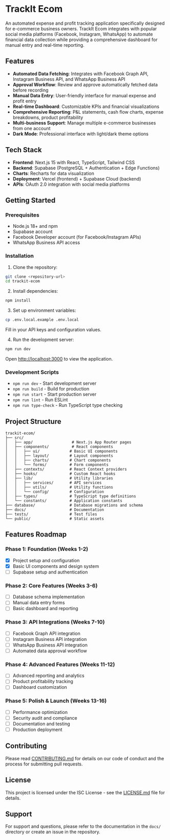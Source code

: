 # TrackIt Ecom

An automated expense and profit tracking application specifically designed for e-commerce business owners. TrackIt Ecom integrates with popular social media platforms (Facebook, Instagram, WhatsApp) to automate financial data collection while providing a comprehensive dashboard for manual entry and real-time reporting.

## Features

- **Automated Data Fetching**: Integrates with Facebook Graph API, Instagram Business API, and WhatsApp Business API
- **Approval Workflow**: Review and approve automatically fetched data before recording
- **Manual Data Entry**: User-friendly interface for manual expense and profit entry
- **Real-time Dashboard**: Customizable KPIs and financial visualizations
- **Comprehensive Reporting**: P&L statements, cash flow charts, expense breakdowns, product profitability
- **Multi-business Support**: Manage multiple e-commerce businesses from one account
- **Dark Mode**: Professional interface with light/dark theme options

## Tech Stack

- **Frontend**: Next.js 15 with React, TypeScript, Tailwind CSS
- **Backend**: Supabase (PostgreSQL + Authentication + Edge Functions)
- **Charts**: Recharts for data visualization
- **Deployment**: Vercel (frontend) + Supabase Cloud (backend)
- **APIs**: OAuth 2.0 integration with social media platforms

## Getting Started

### Prerequisites

- Node.js 18+ and npm
- Supabase account
- Facebook Developer account (for Facebook/Instagram APIs)
- WhatsApp Business API access

### Installation

1. Clone the repository:
```bash
git clone <repository-url>
cd trackit-ecom
```

2. Install dependencies:
```bash
npm install
```

3. Set up environment variables:
```bash
cp .env.local.example .env.local
```
Fill in your API keys and configuration values.

4. Run the development server:
```bash
npm run dev
```

Open [http://localhost:3000](http://localhost:3000) to view the application.

### Development Scripts

- `npm run dev` - Start development server
- `npm run build` - Build for production
- `npm run start` - Start production server
- `npm run lint` - Run ESLint
- `npm run type-check` - Run TypeScript type checking

## Project Structure

```
trackit-ecom/
├── src/
│   ├── app/                 # Next.js App Router pages
│   ├── components/          # React components
│   │   ├── ui/             # Basic UI components
│   │   ├── layout/         # Layout components
│   │   ├── charts/         # Chart components
│   │   └── forms/          # Form components
│   ├── contexts/           # React Context providers
│   ├── hooks/              # Custom React hooks
│   ├── lib/                # Utility libraries
│   │   ├── services/       # API services
│   │   ├── utils/          # Utility functions
│   │   └── config/         # Configuration
│   ├── types/              # TypeScript type definitions
│   └── constants/          # Application constants
├── database/               # Database migrations and schema
├── docs/                   # Documentation
├── tests/                  # Test files
└── public/                 # Static assets
```

## Features Roadmap

### Phase 1: Foundation (Weeks 1-2)
- [x] Project setup and configuration
- [x] Basic UI components and design system
- [ ] Supabase setup and authentication

### Phase 2: Core Features (Weeks 3-6)
- [ ] Database schema implementation
- [ ] Manual data entry forms
- [ ] Basic dashboard and reporting

### Phase 3: API Integrations (Weeks 7-10)
- [ ] Facebook Graph API integration
- [ ] Instagram Business API integration
- [ ] WhatsApp Business API integration
- [ ] Automated data approval workflow

### Phase 4: Advanced Features (Weeks 11-12)
- [ ] Advanced reporting and analytics
- [ ] Product profitability tracking
- [ ] Dashboard customization

### Phase 5: Polish & Launch (Weeks 13-16)
- [ ] Performance optimization
- [ ] Security audit and compliance
- [ ] Documentation and testing
- [ ] Production deployment

## Contributing

Please read [CONTRIBUTING.md](CONTRIBUTING.md) for details on our code of conduct and the process for submitting pull requests.

## License

This project is licensed under the ISC License - see the [LICENSE.md](LICENSE.md) file for details.

## Support

For support and questions, please refer to the documentation in the `docs/` directory or create an issue in the repository.